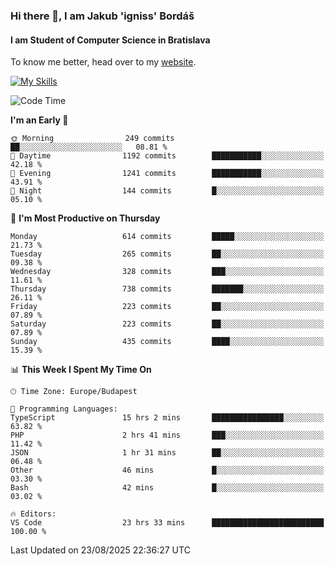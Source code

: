 ### Hi there 👋, I am Jakub 'igniss' Bordáš

#### I am Student of Computer Science in Bratislava
To know me better, head over to my [website](https://bordas.sk).

[![My Skills](https://skillicons.dev/icons?i=js,typescript,html,css,figma,svelte,vue,next,postgresql,nest,express,nodejs)](https://bordas.sk)


<!--START_SECTION:waka-->
![Code Time](http://img.shields.io/badge/Code%20Time-2%2C062%20hrs%2050%20mins-blue)

**I'm an Early 🐤** 

```text
🌞 Morning                249 commits         ██░░░░░░░░░░░░░░░░░░░░░░░   08.81 % 
🌆 Daytime                1192 commits        ███████████░░░░░░░░░░░░░░   42.18 % 
🌃 Evening                1241 commits        ███████████░░░░░░░░░░░░░░   43.91 % 
🌙 Night                  144 commits         █░░░░░░░░░░░░░░░░░░░░░░░░   05.10 % 
```
📅 **I'm Most Productive on Thursday** 

```text
Monday                   614 commits         █████░░░░░░░░░░░░░░░░░░░░   21.73 % 
Tuesday                  265 commits         ██░░░░░░░░░░░░░░░░░░░░░░░   09.38 % 
Wednesday                328 commits         ███░░░░░░░░░░░░░░░░░░░░░░   11.61 % 
Thursday                 738 commits         ███████░░░░░░░░░░░░░░░░░░   26.11 % 
Friday                   223 commits         ██░░░░░░░░░░░░░░░░░░░░░░░   07.89 % 
Saturday                 223 commits         ██░░░░░░░░░░░░░░░░░░░░░░░   07.89 % 
Sunday                   435 commits         ████░░░░░░░░░░░░░░░░░░░░░   15.39 % 
```


📊 **This Week I Spent My Time On** 

```text
🕑︎ Time Zone: Europe/Budapest

💬 Programming Languages: 
TypeScript               15 hrs 2 mins       ████████████████░░░░░░░░░   63.82 % 
PHP                      2 hrs 41 mins       ███░░░░░░░░░░░░░░░░░░░░░░   11.42 % 
JSON                     1 hr 31 mins        ██░░░░░░░░░░░░░░░░░░░░░░░   06.48 % 
Other                    46 mins             █░░░░░░░░░░░░░░░░░░░░░░░░   03.30 % 
Bash                     42 mins             █░░░░░░░░░░░░░░░░░░░░░░░░   03.02 % 

🔥 Editors: 
VS Code                  23 hrs 33 mins      █████████████████████████   100.00 % 
```


 Last Updated on 23/08/2025 22:36:27 UTC
<!--END_SECTION:waka-->
